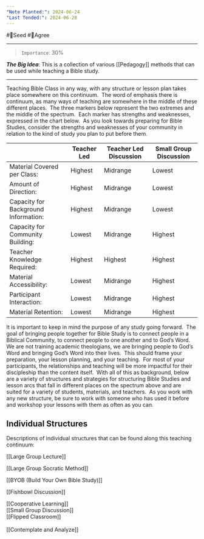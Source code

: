 ```yaml
---
"Note Planted:": 2024-06-24
"Last Tended:": 2024-06-28
---
```

#🌱Seed  #🙂Agree
****
>`Importance`: 30%
 
***The Big Idea***: This is a collection of various [[Pedagogy]] methods that can be used while teaching a Bible study.

* * *

Teaching Bible Class in any way, with any structure or lesson plan takes place somewhere on this continuum.  The word of emphasis there is continuum, as many ways of teaching are somewhere in the middle of these different places.  The three markers below represent the two extremes and the middle of the spectrum.  Each marker has strengths and weaknesses, expressed in the chart below.  As you look towards preparing for Bible Studies, consider the strengths and weaknesses of your community in relation to the kind of study you plan to put before them.

|                                      | Teacher Led | Teacher Led Discussion | Small Group Discussion |
| ------------------------------------ | ----------- | ---------------------- | ---------------------- |
| Material Covered per Class:          | Highest     | Midrange               | Lowest                 |
| Amount of Direction:                 | Highest     | Midrange               | Lowest                 |
| Capacity for Background Information: | Highest     | Midrange               | Lowest                 |
| Capacity for Community Building:     | Lowest      | Midrange               | Highest                |
| Teacher Knowledge Required:          | Highest     | Highest                | Highest                |
| Material Accessibility:              | Lowest      | Midrange               | Highest                |
| Participant Interaction:             | Lowest      | Midrange               | Highest                |
| Material Retention:                  | Lowest      | Midrange               | Highest                |
It is important to keep in mind the purpose of any study going forward.  The goal of bringing people together for Bible Study is to connect people in a Biblical Community, to connect people to one another and to God’s Word.  We are not training academic theologians, we are bringing people to God’s Word and bringing God’s Word into their lives.  This should frame your preparation, your lesson planning, and your teaching.  For most of your participants, the relationships and teaching will be more impactful for their discipleship than the content itself.  With all of this as background, below are a variety of structures and strategies for structuring Bible Studies and lesson arcs that fall in different places on the spectrum above and are suited for a variety of students, materials, and teachers.  As you work with any new structure, be sure to work with someone who has used it before and workshop your lessons with them as often as you can.

## Individual Structures 
Descriptions of individual structures that can be found along this teaching continuum:

[[Large Group Lecture]]

[[Large Group Socratic Method]]

[[BYOB (Build Your Own Bible Study)]]

[[Fishbowl Discussion]]

[[Cooperative Learning]]<br>
[[Small Group Discussion]]
<br>[[Flipped Classroom]]<br><br>[[Contemplate and Analyze]]